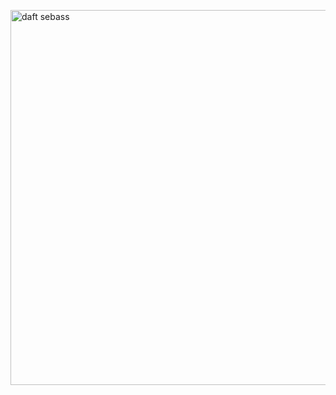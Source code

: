 
<a href="https://octodex.github.com/"><img src="https://octodex.github.com/images/daftpunktocat-thomas.gif" width="600" height="600" alt="daft sebass"> </a>
